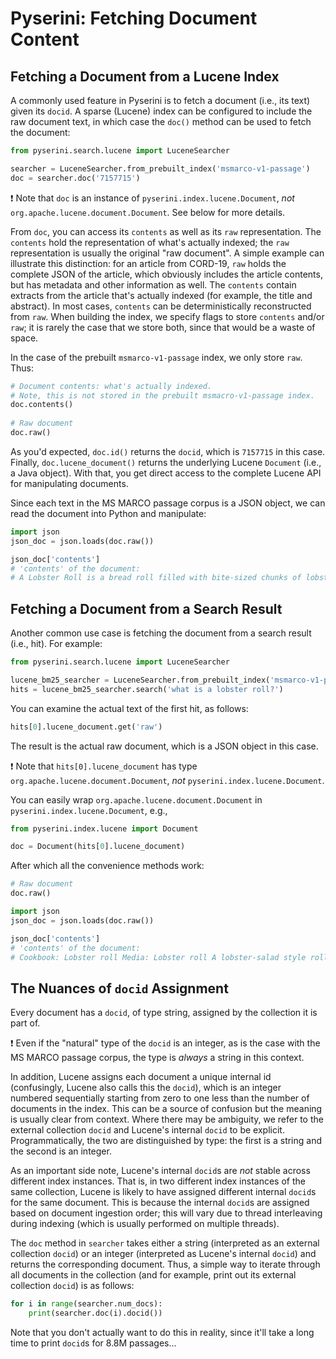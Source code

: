# Pyserini: Fetching Document Content

## Fetching a Document from a Lucene Index

A commonly used feature in Pyserini is to fetch a document (i.e., its text) given its `docid`.
A sparse (Lucene) index can be configured to include the raw document text, in which case the `doc()` method can be used to fetch the document:

```python
from pyserini.search.lucene import LuceneSearcher

searcher = LuceneSearcher.from_prebuilt_index('msmarco-v1-passage')
doc = searcher.doc('7157715')
```

❗ Note that `doc` is an instance of `pyserini.index.lucene.Document`, _not_ `org.apache.lucene.document.Document`.
See below for more details.

From `doc`, you can access its `contents` as well as its `raw` representation.
The `contents` hold the representation of what's actually indexed; the `raw` representation is usually the original "raw document".
A simple example can illustrate this distinction: for an article from CORD-19, `raw` holds the complete JSON of the article, which obviously includes the article contents, but has metadata and other information as well.
The `contents` contain extracts from the article that's actually indexed (for example, the title and abstract).
In most cases, `contents` can be deterministically reconstructed from `raw`.
When building the index, we specify flags to store `contents` and/or `raw`; it is rarely the case that we store both, since that would be a waste of space.

In the case of the prebuilt `msmarco-v1-passage` index, we only store `raw`.
Thus:

```python
# Document contents: what's actually indexed.
# Note, this is not stored in the prebuilt msmacro-v1-passage index.
doc.contents()
                                                                                                   
# Raw document
doc.raw()
```

As you'd expected, `doc.id()` returns the `docid`, which is `7157715` in this case.
Finally, `doc.lucene_document()` returns the underlying Lucene `Document` (i.e., a Java object).
With that, you get direct access to the complete Lucene API for manipulating documents.

Since each text in the MS MARCO passage corpus is a JSON object, we can read the document into Python and manipulate:

```python
import json
json_doc = json.loads(doc.raw())

json_doc['contents']
# 'contents' of the document:
# A Lobster Roll is a bread roll filled with bite-sized chunks of lobster meat...
```

## Fetching a Document from a Search Result

Another common use case is fetching the document from a search result (i.e., hit).
For example:

```python
from pyserini.search.lucene import LuceneSearcher

lucene_bm25_searcher = LuceneSearcher.from_prebuilt_index('msmarco-v1-passage')
hits = lucene_bm25_searcher.search('what is a lobster roll?')
```

You can examine the actual text of the first hit, as follows:

```python
hits[0].lucene_document.get('raw')
```

The result is the actual raw document, which is a JSON object in this case.

❗ Note that `hits[0].lucene_document` has type `org.apache.lucene.document.Document`, _not_ `pyserini.index.lucene.Document`.

You can easily wrap `org.apache.lucene.document.Document` in `pyserini.index.lucene.Document`, e.g.,

```python
from pyserini.index.lucene import Document

doc = Document(hits[0].lucene_document)
```

After which all the convenience methods work:

```python
# Raw document
doc.raw()

import json
json_doc = json.loads(doc.raw())

json_doc['contents']
# 'contents' of the document:
# Cookbook: Lobster roll Media: Lobster roll A lobster-salad style roll from...
```

## The Nuances of `docid` Assignment

Every document has a `docid`, of type string, assigned by the collection it is part of.

❗ Even if the "natural" type of the `docid` is an integer, as is the case with the MS MARCO passage corpus, the type is _always_ a string in this context.

In addition, Lucene assigns each document a unique internal id (confusingly, Lucene also calls this the `docid`), which is an integer numbered sequentially starting from zero to one less than the number of documents in the index.
This can be a source of confusion but the meaning is usually clear from context.
Where there may be ambiguity, we refer to the external collection `docid` and Lucene's internal `docid` to be explicit.
Programmatically, the two are distinguished by type: the first is a string and the second is an integer.

As an important side note, Lucene's internal `docid`s are _not_ stable across different index instances.
That is, in two different index instances of the same collection, Lucene is likely to have assigned different internal `docid`s for the same document.
This is because the internal `docid`s are assigned based on document ingestion order; this will vary due to thread interleaving during indexing (which is usually performed on multiple threads).

The `doc` method in `searcher` takes either a string (interpreted as an external collection `docid`) or an integer (interpreted as Lucene's internal `docid`) and returns the corresponding document.
Thus, a simple way to iterate through all documents in the collection (and for example, print out its external collection `docid`) is as follows:

```python
for i in range(searcher.num_docs):
    print(searcher.doc(i).docid())
```

Note that you don't actually want to do this in reality, since it'll take a long time to print `docid`s for 8.8M passages...
